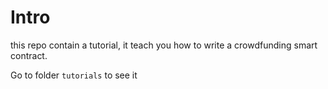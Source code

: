 # Intro

this repo contain a tutorial, it teach you how to write a crowdfunding smart contract.

Go to folder `tutorials` to see it